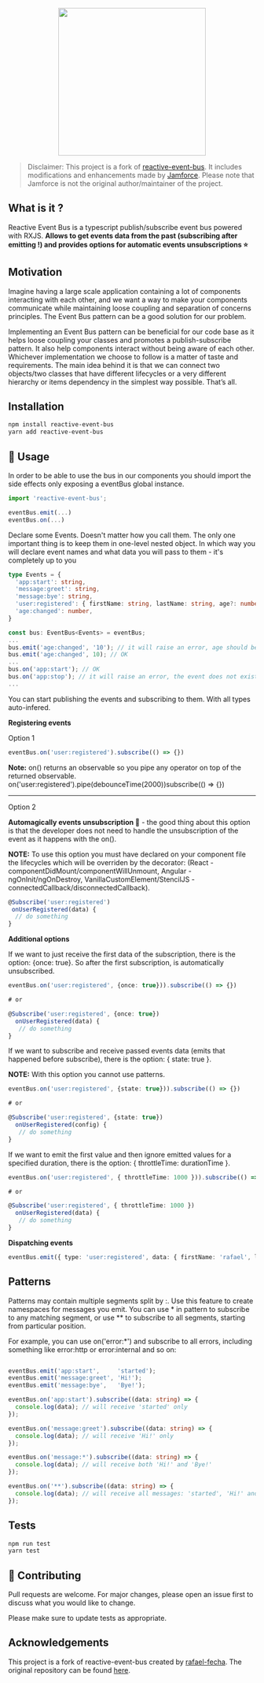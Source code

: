 <p align="center">
  <img width="300" height="300" src="https://i.ibb.co/QMSFRHY/pinterest-profile-image.png">
</p>

>Disclaimer:
This project is a fork of [reactive-event-bus](https://github.com/rafael-fecha/reactive-event-bus). It includes modifications and enhancements made by [Jamforce](https://github.com/Jamforce). Please note that Jamforce is not the original author/maintainer of the project.


## What is it ?

Reactive Event Bus is a typescript publish/subscribe event bus powered with RXJS. **Allows to get events data from the past (subscribing after emitting !) and provides options for automatic events unsubscriptions :star:**


## Motivation
Imagine having a large scale application containing a lot of components interacting with each other, and we want a way to make your components communicate while maintaining loose coupling and separation of concerns principles. The Event Bus pattern can be a good solution for our problem.

Implementing an Event Bus pattern can be beneficial for our code base as it helps loose coupling your classes and promotes a publish-subscribe pattern. It also help components interact without being aware of each other. Whichever implementation we choose to follow is a matter of taste and requirements. The main idea behind it is that we can connect two objects/two classes that have different lifecycles or a very different hierarchy or items dependency in the simplest way possible. That’s all.



## Installation

```bash
npm install reactive-event-bus
yarn add reactive-event-bus
```

## :rocket:  Usage

In order to be able to use the bus in our components you should import the side effects only exposing a eventBus global instance.

```ts
import 'reactive-event-bus';

eventBus.emit(...)
eventBus.on(...)
```

Declare some Events. Doesn't matter how you call them. The only one important thing is to keep them in one-level nested object. In which way you will declare event names and what data you will pass to them - it's completely up to you

```ts
type Events = {
  'app:start': string,
  'message:greet': string,
  'message:bye': string,
  'user:registered': { firstName: string, lastName: string, age?: number },
  'age:changed': number,
}

const bus: EventBus<Events> = eventBus;
...
bus.emit('age:changed', '10'); // it will raise an error, age should be a number
bus.emit('age:changed', 10); // OK
...
bus.on('app:start'); // OK
bus.on('app:stop'); // it will raise an error, the event does not exists
...
```

You can start publishing the events and subscribing to them. With all types auto-infered.

**Registering events**

Option 1

```ts
eventBus.on('user:registered').subscribe(() => {})
```
**Note:** on() returns an observable so you pipe any operator on top of the returned observable.
on('user:registered').pipe(debounceTime(2000))subscribe(() => {})

-----------------------------------------------------------------------------------------------------------------------------

Option 2

**Automagically events unsubscription :pray:** - the good thing about this option is that the developer does not need to handle the unsubscription of the event as it happens with the on().

**NOTE:** To use this option you must have declared on your component file the lifecycles which will be overriden by the decorator: (React - componentDidMount/componentWillUnmount, Angular - ngOnInit/ngOnDestroy, VanillaCustomElement/StencilJS - connectedCallback/disconnectedCallback).

```ts
@Subscribe('user:registered')
 onUserRegistered(data) {
  // do something
}
```

**Additional options**

If we want to just receive the first data of the subscription, there is the option: {once: true}. 
So after the first subscription, is automatically unsubscribed.

```ts
eventBus.on('user:registered', {once: true})).subscribe(() => {})

# or

@Subscribe('user:registered', {once: true})
  onUserRegistered(data) {
   // do something
}

```

If we want to subscribe and receive passed events data (emits that happened before subscribe), there is the option: { state: true }.

**NOTE:** With this option you cannot use patterns.

```ts
eventBus.on('user:registered', {state: true})).subscribe(() => {})

# or 

@Subscribe('user:registered', {state: true})
  onUserRegistered(config) {
   // do something
}
```

If we want to emit the first value and then ignore emitted values for a specified duration, there is the option: { throttleTime: durationTime }.

```ts
eventBus.on('user:registered', { throttleTime: 1000 })).subscribe(() => {})

# or 

@Subscribe('user:registered', { throttleTime: 1000 })
  onUserRegistered(data) {
   // do something
}
```

**Dispatching events**
```ts
eventBus.emit({ type: 'user:registered', data: { firstName: 'rafael', lastName: 'fecha' } })
```

## Patterns
Patterns may contain multiple segments split by :. Use this feature to create namespaces for messages you emit. You can use * in pattern to subscribe to any matching segment, or use ** to subscribe to all segments, starting from particular position.

For example, you can use on('error:*') and subscribe to all errors, including something like error:http or error:internal and so on:
```ts

eventBus.emit('app:start',     'started');
eventBus.emit('message:greet', 'Hi!');
eventBus.emit('message:bye',   'Bye!');

eventBus.on('app:start').subscribe((data: string) => {
  console.log(data); // will receive 'started' only
});

eventBus.on('message:greet').subscribe((data: string) => {
  console.log(data); // will receive 'Hi!' only
});

eventBus.on('message:*').subscribe((data: string) => {
  console.log(data); // will receive both 'Hi!' and 'Bye!'
});

eventBus.on('**').subscribe((data: string) => {
  console.log(data); // will receive all messages: 'started', 'Hi!' and 'Bye!'
});

```

## Tests
```bash
npm run test
yarn test
```

## :metal:  Contributing
Pull requests are welcome. For major changes, please open an issue first to discuss what you would like to change.

Please make sure to update tests as appropriate.


## Acknowledgements

This project is a fork of reactive-event-bus created by [rafael-fecha](https://github.com/rafael-fecha). The original repository can be found [here](https://github.com/rafael-fecha/reactive-event-bus).
